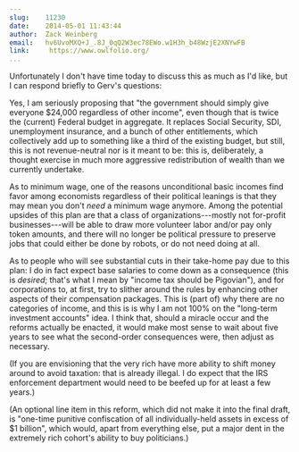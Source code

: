 ```yaml
---
slug:    11230
date:    2014-05-01 11:43:44
author:  Zack Weinberg
email:   hv6UvoMXQ+J_.8J_0qQ2W3ec78EWo.w1H3h_b48WzjE2XNYwFB
link:     https://www.owlfolio.org/
...
```


Unfortunately I don't have time today to discuss this as much as I'd
like, but I can respond briefly to Gerv's questions:

Yes, I am seriously proposing that "the government should simply give
everyone $24,000 regardless of other income", even though that is
twice the (current) Federal budget in aggregate.  It replaces Social
Security, SDI, unemployment insurance, and a bunch of other
entitlements, which collectively add up to something like a third of
the existing budget, but still, this is not revenue-neutral nor is it
meant to be: this is, deliberately, a thought exercise in much more
aggressive redistribution of wealth than we currently undertake.

As to minimum wage, one of the reasons unconditional basic incomes
find favor among economists regardless of their political leanings is
that they may mean you don't <i>need</i> a minimum wage anymore.
Among the potential upsides of this plan are that a class of
organizations---mostly not for-profit businesses---will be able to
draw more volunteer labor and/or pay only token amounts, and there
will no longer be political pressure to preserve jobs that could
either be done by robots, or do not need doing at all.

As to people who will see substantial cuts in their take-home pay due
to this plan: I do in fact expect base salaries to come down as a
consequence (this is <i>desired</i>; that's what I mean by "income tax
should be Pigovian"), and for corporations to, at first, try to
slither around the rules by enhancing other aspects of their
compensation packages.  This is (part of) why there are no categories
of income, and this is is why I am not 100% on the "long-term
investment accounts" idea.  I think that, should a miracle occur and
the reforms actually be enacted, it would make most sense to wait
about five years to see what the second-order consequences were, then
adjust as necessary.

(If you are envisioning that the very rich have more ability to shift
money around to avoid taxation: that is already illegal.  I do expect
that the IRS enforcement department would need to be beefed up for at
least a few years.)

(An optional line item in this reform, which did not make it into the
final draft, is "one-time punitive confiscation of all
individually-held assets in excess of $1 billion", which would, apart
from everything else, put a major dent in the extremely rich cohort's
ability to buy politicians.)
